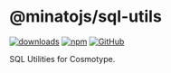 # @minatojs/sql-utils

[![downloads](https://img.shields.io/npm/dm/@minatojs/sql-utils?style=flat-square)](https://www.npmjs.com/package/@minatojs/sql-utils)
[![npm](https://img.shields.io/npm/v/@minatojs/sql-utils?style=flat-square)](https://www.npmjs.com/package/@minatojs/sql-utils)
[![GitHub](https://img.shields.io/github/license/shigma/minato?style=flat-square)](https://github.com/shigma/minato/blob/master/LICENSE)

SQL Utilities for Cosmotype.
